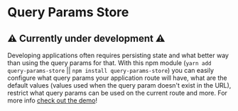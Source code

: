 # Query Params Store

## ⚠️ Currently under development ️️️️️️️⚠️

Developing applications often requires persisting state and what better way than using the query params for that. With this npm module (`yarn add query-params-store` || `npm install query-params-store`) you can easily configure what query params your application route will have, what are the default values (values used when the query param doesn't exist in the URL),
restrict what query params can be used on the current route and more. For more info [check out the demo](https://stackblitz.com/github/IliaIdakiev/query-param-store)!